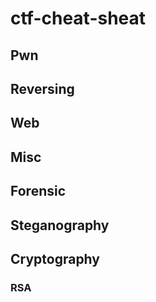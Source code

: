 # ctf-cheat-sheat

## Pwn
## Reversing
## Web
## Misc
## Forensic
## Steganography
## Cryptography
### RSA
